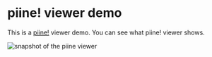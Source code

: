 # piine! viewer demo
This is a [piine!](https://github.com/OrgaChem/piine) viewer demo.
You can see what piine! viewer shows.

![snapshot of the piine viewer](http://orgachem.github.io/piine/images/snapshot-viewer.png)

